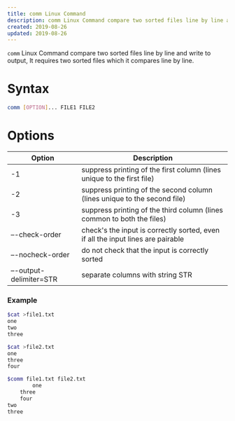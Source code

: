 ```yaml
---
title: comm Linux Command
description: comm Linux Command compare two sorted files line by line and write to output, It requires two sorted files which it compares line by line.
created: 2019-08-26
updated: 2019-08-26
---
```


`comm` Linux Command compare two sorted files line by line and write to output, It requires two sorted files which it compares line by line.

# Syntax 

```sh
comm [OPTION]... FILE1 FILE2
```

# Options

|Option|Description|
|---|---|
|-1|suppress printing of the first column (lines unique to the first file)|
|-2|suppress printing of the second column (lines unique to the second file)|
|-3|suppress printing of the third column (lines common to both the files)|
|–-check-order|check's the input is correctly sorted, even if all the input lines are pairable|
|–-nocheck-order|do not check that the input is correctly sorted|
|–-output-delimiter=STR|separate columns with string STR|


### Example

```sh
$cat >file1.txt
one
two
three

$cat >file2.txt
one
three
four

$comm file1.txt file2.txt
		one
	three
	four
two
three
```
